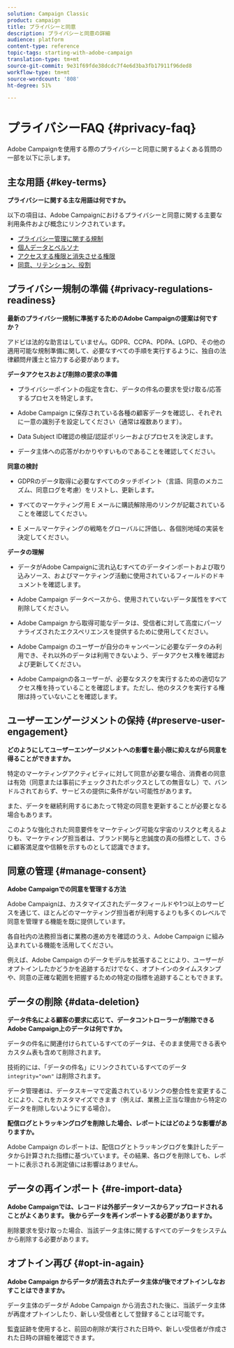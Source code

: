 ```yaml
---
solution: Campaign Classic
product: campaign
title: プライバシーと同意
description: プライバシーと同意の詳細
audience: platform
content-type: reference
topic-tags: starting-with-adobe-campaign
translation-type: tm+mt
source-git-commit: 9e31f69fde38dcdc7f4e6d3ba3fb17911f96ded8
workflow-type: tm+mt
source-wordcount: '808'
ht-degree: 51%

---
```



# プライバシーFAQ {#privacy-faq}

Adobe Campaignを使用する際のプライバシーと同意に関するよくある質問の一部を以下に示します。

## 主な用語 {#key-terms}

**プライバシーに関する主な用語は何ですか。**

以下の項目は、Adobe Campaignにおけるプライバシーと同意に関する主要な利用条件および概念にリンクされています。

* [プライバシー管理に関する規制](../../platform/using/privacy-management.md#privacy-management-regulations)
* [個人データとペルソナ](../../platform/using/privacy-and-recommendations.md#personal-data)
* [アクセスする権限と消失させる権限](../../platform/using/privacy-management.md#right-access-forgotten)
* [同意、リテンション、役割](../../platform/using/privacy-management.md#consent-retention-roles)

## プライバシー規制の準備 {#privacy-regulations-readiness}

**最新のプライバシー規制に準拠するためのAdobe Campaignの提案は何ですか？**

アドビは法的な助言はしていません。GDPR、CCPA、PDPA、LGPD、その他の適用可能な規制準備に関して、必要なすべての手順を実行するように、独自の法律顧問弁護士と協力する必要があります。

**データアクセスおよび削除の要求の準備**

* プライバシーポイントの指定を含む、データの件名の要求を受け取る/応答するプロセスを特定します。

* Adobe Campaign に保存されている各種の顧客データを確認し、それぞれに一意の識別子を設定してください（通常は複数あります）。

* Data Subject ID確認の検証/認証ポリシーおよびプロセスを決定します。

* データ主体への応答がわかりやすいものであることを確認してください。

**同意の検討**

* GDPRのデータ取得に必要なすべてのタッチポイント（言語、同意のメカニズム、同意ログを考慮）をリストし、更新します。

* すべてのマーケティング用 E メールに購読解除用のリンクが記載されていることを確認してください。

* E メールマーケティングの戦略をグローバルに評価し、各個別地域の実装を決定してください。

**データの理解**

* データがAdobe Campaignに流れ込むすべてのデータインポートおよび取り込みソース、およびマーケティング活動に使用されているフィールドのドキュメントを確認します。

* Adobe Campaign データベースから、使用されていないデータ属性をすべて削除してください。

* Adobe Campaign から取得可能なデータは、受信者に対して高度にパーソナライズされたエクスペリエンスを提供するために使用してください。

* Adobe Campaign のユーザーが自分のキャンペーンに必要なデータのみ利用でき、それ以外のデータは利用できないよう、データアクセス権を確認および更新してください。

* Adobe Campaignの各ユーザーが、必要なタスクを実行するための適切なアクセス権を持っていることを確認します。ただし、他のタスクを実行する権限は持っていないことを確認します。

## ユーザーエンゲージメントの保持 {#preserve-user-engagement}

**どのようにしてユーザーエンゲージメントへの影響を最小限に抑えながら同意を得ることができますか。**

特定のマーケティングアクティビティに対して同意が必要な場合、消費者の同意は有効（同意または事前にチェックされたボックスとしての無音なし）で、バンドルされておらず、サービスの提供に条件がない可能性があります。

また、データを継続利用するにあたって特定の同意を更新することが必要となる場合もあります。

このような強化された同意要件をマーケティング可能な宇宙のリスクと考えるよりも、マーケティング担当者は、ブランド関与と忠誠度の真の指標として、さらに顧客満足度や信頼を示すものとして認識できます。

## 同意の管理 {#manage-consent}

**Adobe Campaignでの同意を管理する方法**

Adobe Campaignは、カスタマイズされたデータフィールドや1つ以上のサービスを通じて、ほとんどのマーケティング担当者が利用するよりも多くのレベルで同意を管理する機能を既に提供しています。

各自社内の法務担当者に業務の進め方を確認のうえ、Adobe Campaign に組み込まれている機能を活用してください。

例えば、Adobe Campaign のデータモデルを拡張することにより、ユーザーがオプトインしたかどうかを追跡するだけでなく、オプトインのタイムスタンプや、同意の正確な範囲を把握するための特定の指標を追跡することもできます。

## データの削除 {#data-deletion}

**データ件名による顧客の要求に応じて、データコントローラーが削除できるAdobe Campaign上のデータは何ですか。**

データの件名に関連付けられているすべてのデータは、そのまま使用できる表やカスタム表も含めて削除されます。

技術的には、「データの件名」にリンクされているすべてのデータ `integrity="own"` は削除されます。

データ管理者は、データスキーマで定義されているリンクの整合性を変更することにより、これをカスタマイズできます（例えば、業務上正当な理由から特定のデータを削除しないようにする場合）。

**配信ログとトラッキングログを削除した場合、レポートにはどのような影響がありますか。**

Adobe Campaign のレポートは、配信ログとトラッキングログを集計したデータから計算された指標に基づいています。その結果、各ログを削除しても、レポートに表示される測定値には影響はありません。

## データの再インポート {#re-import-data}

**Adobe Campaignでは、レコードは外部データソースからアップロードされることがよくあります。 後からデータを再インポートする必要がありますか。**

削除要求を受け取った場合、当該データ主体に関するすべてのデータをシステムから削除する必要があります。

## オプトイン再び {#opt-in-again}

**Adobe Campaign からデータが消去されたデータ主体が後でオプトインしなおすことはできますか。**

データ主体のデータが Adobe Campaign から消去された後に、当該データ主体が再度オプトインしたり、新しい受信者として登録することは可能です。

監査証跡を使用すると、前回の削除が実行された日時や、新しい受信者が作成された日時の詳細を確認できます。